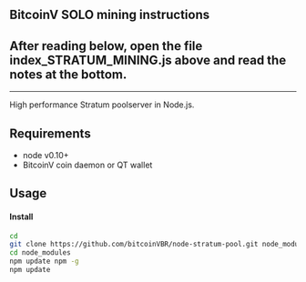 ## BitcoinV SOLO mining instructions
## After reading below, open the file index_STRATUM_MINING.js above and read the notes at the bottom.

--------

High performance Stratum poolserver in Node.js.


Requirements
------------
* node v0.10+
* BitcoinV coin daemon or QT wallet


Usage
-------------

#### Install

```bash
cd
git clone https://github.com/bitcoinVBR/node-stratum-pool.git node_modules/stratum-pool
cd node_modules
npm update npm -g
npm update
```

